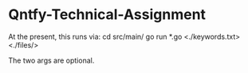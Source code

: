 # Qntfy-Technical-Assignment
At the present, this runs via:
cd src/main/
go run *.go <./keywords.txt> <./files/>

The two args are optional.
